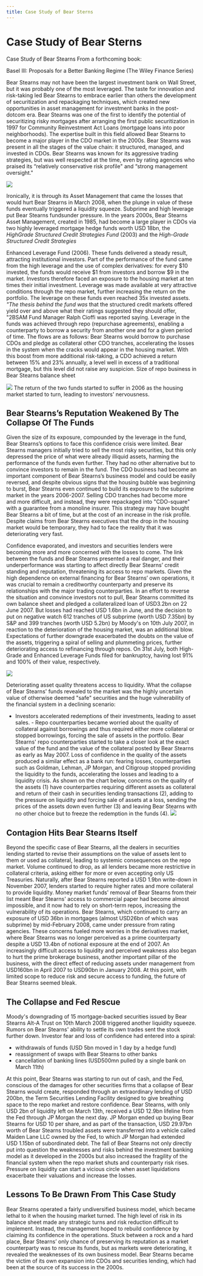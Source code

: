 ```yaml
---
title: Case Study of Bear Sterns
---
```


# Case Study of Bear Sterns

Case Study of Bear Stearns From a forthcoming book:

Basel III: Proposals for a Better Banking Regime (The Wiley Finance Series)

Bear Stearns may not have been the largest investment bank on Wall Street,  but it was probably one of the most leveraged. The taste for innovation and risk-taking led Bear Stearns to embrace earlier than others the development of securitization and repackaging techniques,  which created new opportunities in asset management for investment banks in the post-dotcom era. Bear Stearns was one of the first to identify the potential of securitizing risky mortgages after arranging the first public securitization in 1997 for Community Reinvestment Act Loans (mortgage loans into poor neighborhoods). The expertise built in this field allowed Bear Stearns to become a major player in the CDO market in the 2000s. Bear Stearns was present in all the stages of the value chain: it structured,  managed,  and invested in CDOs. Bear Stearns was known for its aggressive trading strategies,  but was well respected at the time,  even by rating agencies who praised its “relatively conservative risk profile" and “strong management oversight."

![](Preview%202024-09-29%2001.06.03.png)

Ironically,  it is through its Asset Management that came the losses that would hurt Bear Stearns in March 2008,  when the plunge in value of these funds eventually triggered a liquidity squeeze. Subprime and high leverage put Bear Stearns fundsunder pressure. In the years 2000s,  Bear Stearns Asset Management,  created in 1985,  had become a large player in CDOs via two highly leveraged mortgage hedge funds worth USD 18bn,  the *HighGrade Structured Credit Strategies Fund* (2003) and the *High-Grade Structured Credit Strategies*

 Enhanced Leverage Fund (2006). These funds delivered a steady result,  attracting institutional investors. Part of the performance of the fund came from the high leverage and the use of complex derivatives: for every $10 invested,   the funds would receive $1 from investors and borrow $9 in the market. Investors therefore faced an exposure to the housing market at ten times their initial investment. Leverage was made available at very attractive conditions through the repo market,  further increasing the return on the portfolio. The leverage on these funds even reached 35x invested assets. *"The thesis behind the fund was* that the structured credit markets offered yield over and above what their ratings suggested they should offer,  "2BSAM Fund Manager Ralph Cioffi was reported saying. Leverage in the funds was achieved through repo (repurchase agreements),  enabling a counterparty to borrow a security from another one and for a given period of time. The flows are as follows: Bear Stearns would borrow to purchase CDOs and pledge as collateral other CDO tranches,  accelerating the losses in the system when the cracks would appear in the housing market. With this boost from more additional risk-taking,  a CDO achieved a return between 15% and 23% annually,  a level well in excess of a traditional mortgage,  but this level did not raise any suspicion. Size of repo business in Bear Stearns balance sheet

![](Preview%202024-09-29%2001.06.11.png)
The return of the two funds started to suffer in 2006 as the housing market started to turn,  leading to investors' nervousness.

## Bear Stearns’s Reputation Weakened By The Collapse Of The Funds

Given the size of its exposure,  compounded by the leverage in the fund,  Bear Stearns’s options to face this confidence crisis were limited. Bear Stearns managers initially tried to sell the most risky securities,  but this only depressed the price of what were already illiquid assets,  harming the performance of the funds even further. They had no other alternative but to convince investors to remain in the fund. The CDO business had become an important component of Bear Stearns’s business model and could be easily reversed,  and despite obvious signs that the housing bubble was beginning to burst,  Bear Stearns even continued to build its exposure to the subprime market in the years 2006-2007. Selling CDO tranches had become more and more difficult,  and instead,  they were repackaged into "CDO-square" with a guarantee from a monoline insurer. This strategy may have bought Bear Stearns a bit of time,  but at the cost of an increase in the risk profile. Despite claims from Bear Stearns executives that the drop in the housing market would be temporary,  they had to face the reality that it was deteriorating very fast.

 Confidence evaporated,  and investors and securities lenders were becoming more and more concerned with the losses to come. The link between the funds and Bear Stearns presented a real danger,  and their underperformance was starting to affect directly Bear Stearns’ credit standing and reputation,  threatening its access to repo markets. Given the high dependence on external financing for Bear Stearns’ own operations,  it was crucial to remain a creditworthy counterparty and preserve its relationships with the major trading counterparties. In an effort to reverse the situation and convince investors not to pull,  Bear Stearns committed its own balance sheet and pledged a collateralized loan of USD3.2bn on 22 June 2007. But losses had reached USD 1.6bn in June,  and the decision to put on negative watch 612 tranches of US
subprime (worth USD 7.35bn) by S&P and 399 tranches (worth USD 5.2bn) by Moody's on 10th July 2007,  in reaction to the deterioration of the housing market,  was an additional blow. Expectations of further downgrade exacerbated the doubts on the value of the assets,  triggering a spiral of selling and plummeting prices,  further deteriorating access to refinancing through repos. On 31st July,  both High-Grade and Enhanced Leverage Funds filed for bankruptcy,  having lost 91% and 100% of their value,  respectively.

![](Preview%202024-09-29%2001.06.19.png)

Deteriorating asset quality threatens access to liquidity. What the collapse of Bear Stearns' funds revealed to the market was the highly uncertain value of otherwise deemed "safe" securities and the huge vulnerability of the financial system in a declining scenario:

- Investors accelerated redemptions of their investments,  leading to asset sales. - Repo counterparties became worried about the quality of collateral against borrowings and thus required either more collateral or stopped borrowings,  forcing the sale of assets in the portfolio. Bear Stearns' repo counterparties started to take a closer look at the exact value of the fund and the value of the collateral posted by Bear Stearns as early as May 2007. Loss of confidence in the quality of the assets produced a similar effect as a bank run: fearing losses,  counterparties such as Goldman,  Lehman,  JP Morgan,  and Citigroup stopped providing the liquidity to the funds,  accelerating the losses and leading to a liquidity crisis. As shown on the chart below,  concerns on the quality of the assets (1) have counterparties requiring different assets as collateral and return of their cash in securities lending transactions (2),  adding to the pressure on liquidity and forcing sale of assets at a loss,  sending the prices of the assets down even further (3) and leaving Bear Stearns with no other choice but to freeze the redemption in the funds (4).
![](Preview%202024-09-29%2001.06.35.png)
## Contagion Hits Bear Stearns Itself

Beyond the specific case of Bear Stearns,  all the dealers in securities lending started to revise their assumptions on the value of assets lent to them or used as collateral,  leading to systemic consequences on the repo market. Volume continued to drop,  as all lenders became more restrictive in collateral criteria,  asking either for more or even accepting only US Treasuries. Naturally,  after Bear Stearns reported a USD 1.9bn write-down in November 2007,  lenders started to require higher rates and more collateral to provide liquidity. Money market funds' removal of Bear Stearns from their list meant Bear Stearns' access to commercial paper had become almost impossible,  and it now had to rely on short-term repos,  increasing the vulnerability of its operations. Bear Stearns,  which continued to carry an exposure of USD 36bn in mortgages (almost USD26bn of which was subprime) by mid-February 2008,  came under pressure from rating agencies. These concerns fueled more worries in the derivatives market,  where Bear Stearns was no longer perceived as a prime counterparty despite a USD 13.4bn of notional exposure at the end of 2007. An increasingly difficult access to liquidity and perceived weakness also began to hurt the prime brokerage business,  another important pillar of the business,  with the direct effect of reducing assets under management from USD160bn in April 2007 to USD90bn in January 2008. At this point,  with limited scope to reduce risk and secure access to funding,  the future of Bear Stearns seemed bleak.

## The Collapse and Fed Rescue

Moody's downgrading of 15 mortgage-backed securities issued by Bear Stearns Alt-A Trust on 10th March 2008 triggered another liquidity squeeze. Rumors on Bear Stearns' ability to settle its own trades sent the stock further down. Investor fear and loss of confidence had entered into a spiral:

- withdrawals of funds (USD 5bn moved in 1 day by a hedge fund)
- reassignment of swaps with Bear Stearns to other banks
- cancellation of banking lines (USD500mn pulled by a single bank on March 11th)

At this point,  Bear Stearns was starting to run out of cash,  and the Fed,  conscious of the damages for other securities firms that a collapse of Bear Stearns would create,  responded through an extraordinary lending of USD 200bn,  the Term Securities Lending Facility designed to give breathing space to the repo market and restore confidence. Bear Stearns,  with only USD 2bn of liquidity left on March 13th,  received a USD 12.9bn lifeline from the Fed through JP Morgan the next day. JP Morgan ended up buying Bear Stearns for USD 10 per share,  and as part of the transaction,  USD 29.97bn worth of Bear Stearns troubled assets were transferred into a vehicle called Maiden Lane LLC owned by the Fed,  to which JP Morgan had extended USD 1.15bn of subordinated debt. The fall of Bear Stearns not only directly put into question the weaknesses and risks behind the investment banking model as it developed in the 2000s but also increased the fragility of the financial system when the repo market shuts and counterparty risk rises. Pressure on liquidity can start a vicious circle when asset liquidations exacerbate their valuations and increase the losses.

## Lessons To Be Drawn From This Case Study

Bear Stearns operated a fairly undiversified business model,  which became lethal to it when the housing market turned. The high level of risk in its balance sheet made any strategic turns and risk reduction difficult to implement. Instead,  the management hoped to rebuild confidence by claiming its confidence in the operations. Stuck between a rock and a hard place,  Bear Stearns’ only chance of preserving its reputation as a market counterparty was to rescue its funds,  but as markets were deteriorating,  it revealed the weaknesses of its own business model. Bear Stearns became the victim of its own expansion into CDOs and securities lending,  which had been at the source of its success in the 2000s.